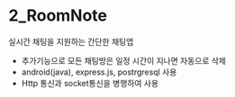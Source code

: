 # 2_RoomNote

실시간 채팅을 지원하는 간단한 채팅앱
- 추가기능으로 모든 채팅방은 일정 시간이 지나면 자동으로 삭제 
- android(java), express.js, postrgresql 사용
- Http 통신과 socket통신을 병행하여 사용

